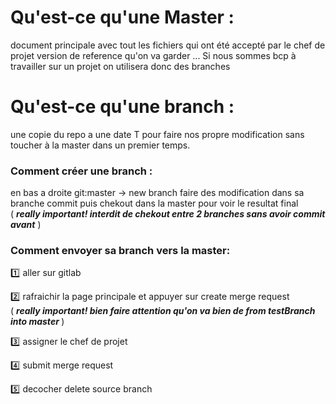 # Qu'est-ce qu'une Master :

document principale avec tout les fichiers qui ont été accepté par le chef de projet 
version de reference qu'on va garder ... Si nous sommes bcp à travailler sur un projet
on utilisera donc des branches 

# Qu'est-ce qu'une branch :

une copie du repo a une date T pour faire nos propre modification sans toucher à la master dans un premier temps.

 
### Comment créer une branch :

en bas a droite git:master -> new branch
faire des modification dans sa branche commit puis chekout dans la master pour voir le resultat final <br/>
( <strong><em>really important! interdit de chekout entre 2 branches sans avoir commit avant</em></strong> )

### Comment envoyer sa branch vers la master:

:one: aller sur gitlab

:two: rafraichir la page principale et appuyer sur create merge request<br/>
( <strong><em>really important! bien faire attention qu'on va bien de from testBranch into master </em></strong> )

:three: assigner le chef de projet 

:four: submit merge request

:five: decocher delete source branch

